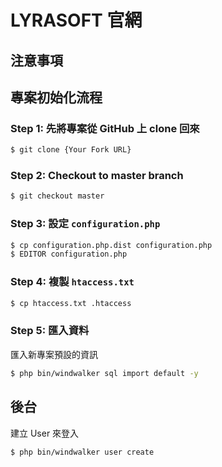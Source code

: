 # LYRASOFT 官網

## 注意事項



## 專案初始化流程

### Step 1: 先將專案從 GitHub 上 clone 回來

```bash
$ git clone {Your Fork URL}
```

### Step 2: Checkout to master branch

```bash
$ git checkout master
```

### Step 3: 設定 `configuration.php`

```bash
$ cp configuration.php.dist configuration.php
$ EDITOR configuration.php
```

### Step 4: 複製 `htaccess.txt`

```bash
$ cp htaccess.txt .htaccess
```

### Step 5: 匯入資料

匯入新專案預設的資訊

```bash
$ php bin/windwalker sql import default -y
```

## 後台

建立 User 來登入

```
$ php bin/windwalker user create
```

